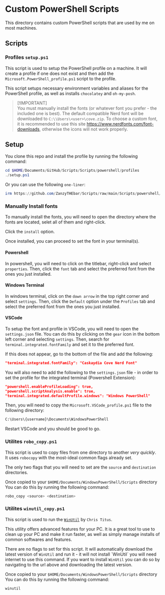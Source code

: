 # Custom PowerShell Scripts

This directory contains custom PowerShell scripts that are used by me on most machines.

## Scripts

### Profiles `setup.ps1`

This script is used to setup the PowerShell profile on a machine. It will create a profile if one does not exist and then add the `Microsoft.PowerShell_profile.ps1` script to the profile.

This script setups necessary environment variables and aliases for the PowerShell profile, as well as installs `chocolatey` and  `oh-my-posh`.

> [!IMPORTANT]\
> You must manually install the fonts (or whatever font you prefer - the included one is best).
> The default compatible Nerd font will be downloaded to `C:\\Users\<user>\cove.zip`.
> To choose a custom font, it is recommended to use this site <https://www.nerdfonts.com/font-downloads>, otherwise the icons will not work properly.

## Setup

You clone this repo and install the profile by running the following command:

```powershell
cd $HOME/Documents/GitHub/Scripts/Scripts/powershell/profiles
./setup.ps1
```

Or you can use the following `one-liner`:

```powershell
irm https://github.com/ZanzyTHEbar/Scripts/raw/main/Scripts/powershell/profiles/setup.ps1 | iex
```

### Manually Install fonts

To manually install the fonts, you will need to open the directory where the fonts are located, selet all of them and right-click.

Click the `install` option.

Once installed, you can proceed to set the font in your terminal(s).

#### Powershell

In powershell, you will need to click on the titlebar, right-click and select `properties`. Then, click the `font` tab and select the preferred font from the ones you just installed.

#### Windows Terminal

In windows terminal, click on the `down arrow` in the top right corner and select `settings`. Then, click the `Default` option under the `Profiles` tab and select the preferred font from the ones you just installed.

#### VSCode

To setup the font and profile in VSCode, you will need to open the `settings.json` file. You can do this by clicking on the `gear` icon in the bottom left corner and selecting `settings`. Then, search for `terminal.integrated.fontFamily` and set it to the preferred font.

If this does not appear, go to the bottom of the file and add the following:

```json
"terminal.integrated.fontFamily": "Caskaydia Cove Nerd Font"
```

You will also need to add the following to the `settings.json` file - in order to set the profile for the integrated terminal (Powershell Extension):

```json
"powershell.enableProfileLoading": true,
"powershell.scriptAnalysis.enable": true,
"terminal.integrated.defaultProfile.windows": "Windows PowerShell"
```

Then, you will need to copy the `Microsoft.VSCode_profile.ps1` file to the following directory:

```bash
C:\Users\{username}\Documents\WindowsPowerShell
```

Restart VSCode and you should be good to go.

### Utilites `robo_copy.ps1`

This script is used to copy files from one directory to another _very quickly_. It uses `robocopy` with the most-ideal common flags already set.

The only two flags that you will need to set are the `source` and `destination` directories.

Once copied to your `$HOME/Documents/WindowsPowerShell/Scripts` directory You can do this by running the following command:

```powershell
robo_copy <source> <destination>
```

### Utilites `winutil_copy.ps1`

This script is used to run the [`WinUtil`](https://github.com/ChrisTitusTech/winutil/) by `Chris Titus`.

This utility offers advanced features for your PC. It is a great tool to use to clean up your PC and make it run faster, as well as simply manage installs of common softwares and features.

There are no flags to set for this script. It will automatically download the latest version of `WinUtil` and run it - it will not install ´WinUtil´ you will need internet to use this command. If you want to install `WinUtil` you can do so by navigating to the url above and downloading the latest version.

Once copied to your `$HOME/Documents/WindowsPowerShell/Scripts` directory You can do this by running the following command:

```powershell
winutil
```
